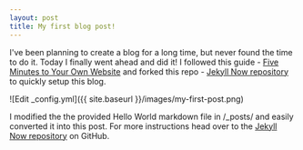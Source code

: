 ```yaml
---
layout: post
title: My first blog post!
---
```


I've been planning to create a blog for a long time, but never found the time to do it. Today I finally went ahead and did it! I followed this guide - [Five Minutes to Your Own Website](https://towardsdatascience.com/five-minutes-to-your-own-website-fd0b43cbd886) and forked this repo - [Jekyll Now repository](https://github.com/barryclark/jekyll-now) to quickly setup this blog.

![Edit _config.yml]({{ site.baseurl }}/images/my-first-post.png)

I modified the the provided Hello World markdown file in /_posts/ and easily converted it into this post. For more instructions head over to the [Jekyll Now repository](https://github.com/barryclark/jekyll-now) on GitHub.